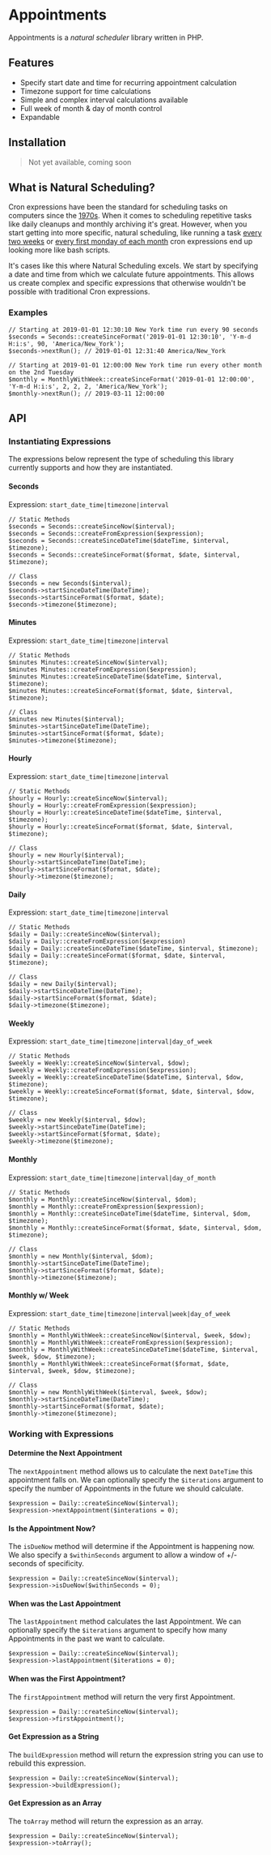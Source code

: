 Appointments
===

Appointments is a _natural scheduler_ library written in PHP.

## Features

* Specify start date and time for recurring appointment calculation
* Timezone support for time calculations
* Simple and complex interval calculations available
* Full week of month & day of month control
* Expandable

## Installation

> Not yet available, coming soon

## What is Natural Scheduling?

Cron expressions have been the standard for scheduling tasks on computers since the [1970s](https://en.wikipedia.org/wiki/Cron). When it comes to scheduling repetitive tasks like daily cleanups and monthly archiving it's great. However, when you start getting into more specific, natural scheduling, like running a task [every two weeks](https://serverfault.com/questions/633264/cronjob-run-every-two-weeks-on-saturday-starting-on-this-saturday/633272) or [every first monday of each month](https://stackoverflow.com/questions/3241086/how-to-schedule-to-run-first-sunday-of-every-month) cron expressions end up looking more like bash scripts.

It's cases like this where Natural Scheduling excels. We start by specifying a date and time from which we calculate future appointments. This allows us create complex and specific expressions that otherwise wouldn't be possible with traditional Cron expressions.

### Examples

```
// Starting at 2019-01-01 12:30:10 New York time run every 90 seconds
$seconds = Seconds::createSinceFormat('2019-01-01 12:30:10', 'Y-m-d H:i:s', 90, 'America/New_York');
$seconds->nextRun(); // 2019-01-01 12:31:40 America/New_York

// Starting at 2019-01-01 12:00:00 New York time run every other month on the 2nd Tuesday
$monthly = MonthlyWithWeek::createSinceFormat('2019-01-01 12:00:00', 'Y-m-d H:i:s', 2, 2, 2, 'America/New_York');
$monthly->nextRun(); // 2019-03-11 12:00:00
```

## API

### Instantiating Expressions

The expressions below represent the type of scheduling this library currently supports and how they are instantiated. 

#### Seconds

Expression: `start_date_time|timezone|interval`

```
// Static Methods
$seconds = Seconds::createSinceNow($interval);
$seconds = Seconds::createFromExpression($expression);
$seconds = Seconds::createSinceDateTime($dateTime, $interval, $timezone);
$seconds = Seconds::createSinceFormat($format, $date, $interval, $timezone);

// Class
$seconds = new Seconds($interval);
$seconds->startSinceDateTime(DateTime);
$seconds->startSinceFormat($format, $date);
$seconds->timezone($timezone);
```

#### Minutes

Expression: `start_date_time|timezone|interval`

```
// Static Methods
$minutes Minutes::createSinceNow($interval);
$minutes Minutes::createFromExpression($expression);
$minutes Minutes::createSinceDateTime($dateTime, $interval, $timezone);
$minutes Minutes::createSinceFormat($format, $date, $interval, $timezone);

// Class
$minutes new Minutes($interval);
$minutes->startSinceDateTime(DateTime);
$minutes->startSinceFormat($format, $date);
$minutes->timezone($timezone);
```

#### Hourly

Expression: `start_date_time|timezone|interval`

```
// Static Methods
$hourly = Hourly::createSinceNow($interval);
$hourly = Hourly::createFromExpression($expression);
$hourly = Hourly::createSinceDateTime($dateTime, $interval, $timezone);
$hourly = Hourly::createSinceFormat($format, $date, $interval, $timezone);

// Class
$hourly = new Hourly($interval);
$hourly->startSinceDateTime(DateTime);
$hourly->startSinceFormat($format, $date);
$hourly->timezone($timezone);
```

#### Daily

Expression: `start_date_time|timezone|interval`

```
// Static Methods
$daily = Daily::createSinceNow($interval);
$daily = Daily::createFromExpression($expression)
$daily = Daily::createSinceDateTime($dateTime, $interval, $timezone);
$daily = Daily::createSinceFormat($format, $date, $interval, $timezone);

// Class
$daily = new Daily($interval);
$daily->startSinceDateTime(DateTime);
$daily->startSinceFormat($format, $date);
$daily->timezone($timezone);
```

#### Weekly

Expression: `start_date_time|timezone|interval|day_of_week`

```
// Static Methods
$weekly = Weekly::createSinceNow($interval, $dow);
$weekly = Weekly::createFromExpression($expression);
$weekly = Weekly::createSinceDateTime($dateTime, $interval, $dow, $timezone);
$weekly = Weekly::createSinceFormat($format, $date, $interval, $dow, $timezone);

// Class
$weekly = new Weekly($interval, $dow);
$weekly->startSinceDateTime(DateTime);
$weekly->startSinceFormat($format, $date);
$weekly->timezone($timezone);
```

#### Monthly

Expression: `start_date_time|timezone|interval|day_of_month`

```
// Static Methods
$monthly = Monthly::createSinceNow($interval, $dom);
$monthly = Monthly::createFromExpression($expression);
$monthly = Monthly::createSinceDateTime($dateTime, $interval, $dom, $timezone);
$monthly = Monthly::createSinceFormat($format, $date, $interval, $dom, $timezone);

// Class
$monthly = new Monthly($interval, $dom);
$monthly->startSinceDateTime(DateTime);
$monthly->startSinceFormat($format, $date);
$monthly->timezone($timezone);
```

#### Monthly w/ Week

Expression: `start_date_time|timezone|interval|week|day_of_week`

```
// Static Methods
$monthly = MonthlyWithWeek::createSinceNow($interval, $week, $dow);
$monthly = MonthlyWithWeek::createFromExpression($expression);
$monthly = MonthlyWithWeek::createSinceDateTime($dateTime, $interval, $week, $dow, $timezone);
$monthly = MonthlyWithWeek::createSinceFormat($format, $date, $interval, $week, $dow, $timezone);

// Class
$monthly = new MonthlyWithWeek($interval, $week, $dow);
$monthly->startSinceDateTime(DateTime);
$monthly->startSinceFormat($format, $date);
$monthly->timezone($timezone);
```

### Working with Expressions

#### Determine the Next Appointment

The `nextAppointment` method allows us to calculate the next `DateTime` this appointment falls on. We can optionally specify the `$iterations` argument to specify the number of Appointments in the future we should calculate.

```
$expression = Daily::createSinceNow($interval);
$expression->nextAppointment($interations = 0);
```

#### Is the Appointment Now?

The `isDueNow` method will determine if the Appointment is happening now. We also specify a `$withinSeconds` argument to allow a window of +/- seconds of specificity.

```
$expression = Daily::createSinceNow($interval);
$expression->isDueNow($withinSeconds = 0);
```

#### When was the Last Appointment

The `lastAppointment` method calculates the last Appointment. We can optionally specify the `$iterations` argument to specify how many Appointments in the past we want to calculate.

```
$expression = Daily::createSinceNow($interval);
$expression->lastAppointment($iterations = 0);
```

#### When was the First Appointment?

The `firstAppointment` method will return the very first Appointment.

```
$expression = Daily::createSinceNow($interval);
$expression->firstAppointment();
```

#### Get Expression as a String

The `buildExpression` method will return the expression string you can use to rebuild this expression.

```
$expression = Daily::createSinceNow($interval);
$expression->buildExpression();
```

#### Get Expression as an Array

The `toArray` method will return the expression as an array.

```
$expression = Daily::createSinceNow($interval);
$expression->toArray();
```